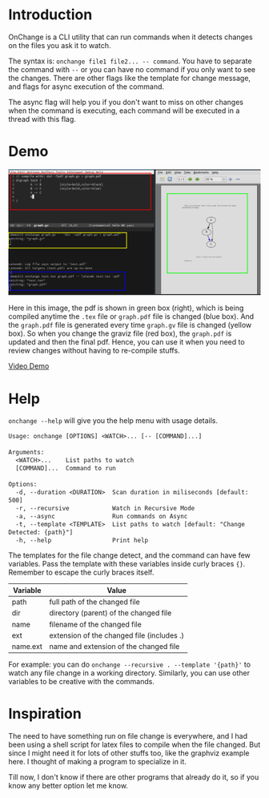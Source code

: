 # Introduction
OnChange is a CLI utility that can run commands when it detects changes on the files you ask it to watch. 

The syntax is: `onchange file1 file2... -- command`. You have to separate the command with `--` or you can have no command if you only want to see the changes. There are other flags like the template for change message, and flags for async execution of the command. 

The async flag will help you if you don't want to miss on other changes when the command is executing, each command will be executed in a thread with this flag.

# Demo

![Screenshot](images/screenshot.png)

Here in this image, the pdf is shown in green box (right), which is being compiled anytime the `.tex` file or `graph.pdf` file is changed (blue box). And the `graph.pdf` file is generated every time `graph.gv` file is changed (yellow box). So when you change the graviz file (red box), the `graph.pdf` is updated and then the final pdf. Hence, you can use it when you need to review changes without having to re-compile stuffs.

[Video Demo](https://youtu.be/PbEqUU-tBXQ)

# Help

`onchange --help` will give you the help menu with usage details.


    Usage: onchange [OPTIONS] <WATCH>... [-- [COMMAND]...]
    
    Arguments:
      <WATCH>...    List paths to watch
      [COMMAND]...  Command to run
    
    Options:
      -d, --duration <DURATION>  Scan duration in miliseconds [default: 500]
      -r, --recursive            Watch in Recursive Mode
      -a, --async                Run commands on Async
      -t, --template <TEMPLATE>  List paths to watch [default: "Change Detected: {path}"]
      -h, --help                 Print help

The templates for the file change detect, and the command can have few variables. Pass the template with these variables inside curly braces `{}`. Remember to escape the curly braces itself.

| Variable | Value                                      |
|----------|--------------------------------------------|
| path     | full path of the changed file              |
| dir      | directory (parent) of the changed file     |
| name     | filename of the changed file               |
| ext      | extension of the changed file (includes .) |
| name.ext | name and extension of the changed file     |

For example: you can do `onchange --recursive . --template '{path}'` to watch any file change in a working directory. Similarly, you can use other variables to be creative with the commands.

# Inspiration
The need to have something run on file change is everywhere, and I had been using a shell script for latex files to compile when the file changed. But since I might need it for lots of other stuffs too, like the graphviz example here. I thought of making a program to specialize in it. 

Till now, I don't know if there are other programs that already do it, so if you know any better option let me know. 
